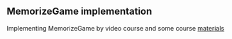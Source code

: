## MemorizeGame implementation

Implementing MemorizeGame by video course and some course [materials](https://cs193p.sites.stanford.edu/)
